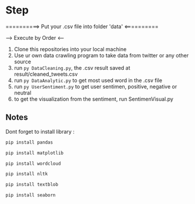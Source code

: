 # Step 
==========> Put your .csv file into folder 'data' <==========

--> Execute by Order <--
1. Clone this repositories into your local machine
2. Use ur own data crawling program to take data from twitter or any other source
3. run ```py DataCleaning.py```, the .csv result saved at result/cleaned_tweets.csv
4. run ```py DataAnalytic.py``` to get most used word in the .csv file
5. run ``py UserSentiment.py`` to get user sentimen, positive, negative or neutral
6. to get the visualization from the sentiment, run SentimenVisual.py


## Notes
Dont forget to install library :
```bash 
pip install pandas
```
```bash 
pip install matplotlib
```
```bash 
pip install wordcloud
 ```
```bash 
pip install nltk
```
```bash 
pip install textblob
```
```bash 
pip install seaborn
```

